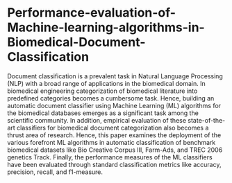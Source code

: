 # Performance-evaluation-of-Machine-learning-algorithms-in-Biomedical-Document-Classification
Document classification is a prevalent task in Natural Language Processing (NLP) with a broad range of applications in the biomedical domain. In biomedical engineering categorization of biomedical literature into predefined categories becomes a cumbersome task. Hence, building an automatic document classifier using Machine Learning (ML) algorithms for the biomedical databases emerges as a significant task among the scientific community. In addition, empirical evaluation of these state-of-the-art classifiers for biomedical document categorization also becomes a thrust area of research. Hence, this paper examines the deployment of the various forefront ML algorithms in automatic classification of benchmark biomedical datasets like Bio Creative Corpus III, Farm-Ads, and TREC 2006 genetics Track. Finally, the performance measures of the ML classifiers have been evaluated through standard classification metrics like accuracy, precision, recall, and f1-measure.
